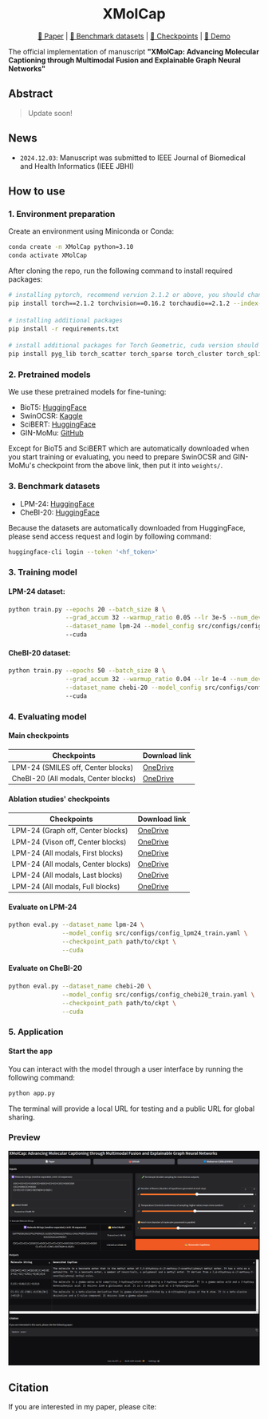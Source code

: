 <h1 align="center">XMolCap</h1>
<p align="center"><a href="">📝 Paper</a> | <a href="#3-benchmark-datasets">🤗 Benchmark datasets</a> | <a href="https://1drv.ms/f/c/fa72f5f3c0e55162/EhdZirq68n5IpLsXZfioaJEBZCv7gJD0zqtQuG6RVL23rQ?e=hEx9lg">🚩 Checkpoints</a> | <a href="">🤗 Demo</a></p>

The official implementation of manuscript **"XMolCap: Advancing Molecular Captioning  through Multimodal Fusion and Explainable Graph Neural Networks"**

## Abstract
> Update soon!

## News
- `2024.12.03`: Manuscript was submitted to IEEE Journal of Biomedical and Health Informatics (IEEE JBHI)

## How to use

### 1. Environment preparation
Create an environment using Miniconda or Conda:
```zsh
conda create -n XMolCap python=3.10
conda activate XMolCap
```

After cloning the repo, run the following command to install required packages:
```zsh
# installing pytorch, recommend vervion 2.1.2 or above, you should change cuda version based on your GPU devices
pip install torch==2.1.2 torchvision==0.16.2 torchaudio==2.1.2 --index-url https://download.pytorch.org/whl/cu121

# installing additional packages
pip install -r requirements.txt

# install additional packages for Torch Geometric, cuda version should match with torch's cuda version
pip install pyg_lib torch_scatter torch_sparse torch_cluster torch_spline_conv -f https://data.pyg.org/whl/torch-2.1.2+cu121.html
```

### 2. Pretrained models
We use these pretrained models for fine-tuning:

- BioT5: [HuggingFace](https://huggingface.co/QizhiPei/biot5-base)
- SwinOCSR: [Kaggle](https://www.kaggle.com/datasets/gogogogo11/moedel)
- SciBERT: [HuggingFace](https://huggingface.co/allenai/scibert_scivocab_uncased)
- GIN-MoMu: [GitHub](https://github.com/ddz16/MoMu)

Except for BioT5 and SciBERT which are automatically downloaded when you start training or evaluating, you need to prepare SwinOCSR and GIN-MoMu's checkpoint from the above link, then put it into `weights/`.

### 3. Benchmark datasets
- LPM-24: [HuggingFace](https://huggingface.co/datasets/duongttr/LPM-24-extend)
- CheBI-20: [HuggingFace](https://huggingface.co/datasets/duongttr/chebi-20-new)

Because the datasets are automatically downloaded from HuggingFace, please send access request and login by following command:
```zsh
huggingface-cli login --token '<hf_token>'
```

### 3. Training model

#### LPM-24 dataset:

```zsh
python train.py --epochs 20 --batch_size 8 \
                --grad_accum 32 --warmup_ratio 0.05 --lr 3e-5 --num_devices 4 \
                --dataset_name lpm-24 --model_config src/configs/config_lpm24_train.yaml \ 
                --cuda
```

#### CheBI-20 dataset:
```zsh
python train.py --epochs 50 --batch_size 8 \
                --grad_accum 32 --warmup_ratio 0.04 --lr 1e-4 --num_devices 4 \
                --dataset_name chebi-20 --model_config src/configs/config_chebi20_train.yaml \ 
                --cuda
```

### 4. Evaluating model
#### Main checkpoints
| Checkpoints | Download link |
|---|---|
|LPM-24 (SMILES off, Center blocks) | [OneDrive](https://1drv.ms/u/c/fa72f5f3c0e55162/EQ69WtC5yCVIoD_5MvC-5WsBQjQ3JP5Y9UArGdkxIoYQog?e=nOHIKK) |
|CheBI-20 (All modals, Center blocks) | [OneDrive](https://1drv.ms/u/c/fa72f5f3c0e55162/EZVvB_qshgNHgA2L_yecyM4B5DRUOGwCkFZlWtRp0jOc5g?e=U0XVBb) |
#### Ablation studies' checkpoints
| Checkpoints | Download link |
|---|---|
|LPM-24 (Graph off, Center blocks)| [OneDrive](https://1drv.ms/u/c/fa72f5f3c0e55162/EcqTtyb_ROlGkm_AEeRnxoQB8nq-0ifmdHlOKGFZ59WkSQ?e=dsoUI9) |
|LPM-24 (Vison off, Center blocks)| [OneDrive](https://1drv.ms/u/c/fa72f5f3c0e55162/EcmEuIbEgytFl_x8iG92Q3cBzmGMlZCpPBOA3Unl_cRldQ?e=z5UFOw) |
|LPM-24 (All modals, First blocks)| [OneDrive](https://1drv.ms/u/c/fa72f5f3c0e55162/EW-oDiacHIFKlIhSpE-epe8Bp5T-4_r_9NdCUnr2YeF1ew?e=3YH6Yg) |
|LPM-24 (All modals, Center blocks)| [OneDrive](https://1drv.ms/u/c/fa72f5f3c0e55162/EXTkjXhk8wtGniPyZINgC7UBauqea127hr4fGs0Z73TD8Q?e=uLbiZg) |
|LPM-24 (All modals, Last blocks)| [OneDrive](https://1drv.ms/u/c/fa72f5f3c0e55162/EdLitFMoY3pKg7YZPbIyPNwB0HWTeKHG1i-4u2O0-EX4Ig?e=CfgxPX) |
|LPM-24 (All modals, Full blocks)| [OneDrive](https://1drv.ms/u/c/fa72f5f3c0e55162/ETJFHqC3wvtLt5Zanf51i_QByehGTAlzMPUTHzH7WfCfRw?e=Ys2UGM) |

#### Evaluate on LPM-24
```zsh
python eval.py --dataset_name lpm-24 \
               --model_config src/configs/config_lpm24_train.yaml \
               --checkpoint_path path/to/ckpt \
               --cuda
```

#### Evaluate on CheBI-20
```zsh
python eval.py --dataset_name chebi-20 \
               --model_config src/configs/config_chebi20_train.yaml \
               --checkpoint_path path/to/ckpt \
               --cuda
```

### 5. Application
#### Start the app
You can interact with the model through a user interface by running the following command:

```zsh
python app.py
```

The terminal will provide a local URL for testing and a public URL for global sharing.

### Preview
![app_ui](./assets/app_ui.png)

## Citation
If you are interested in my paper, please cite:
```
```